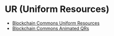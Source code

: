 # UR (Uniform Resources)
* [Blockchain Commons Uniform Resources](https://developer.blockchaincommons.com/ur/)
* [Blockchain Commons Animated QRs](https://developer.blockchaincommons.com/animated-qrs/)
